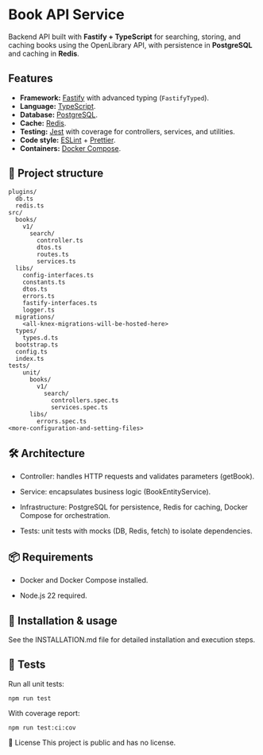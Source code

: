 # Book API Service

Backend API built with **Fastify + TypeScript** for searching, storing, and caching books using the OpenLibrary API, with persistence in **PostgreSQL** and caching in **Redis**.

## Features

- **Framework:** [Fastify](https://www.fastify.io/) with advanced typing (`FastifyTyped`).
- **Language:** [TypeScript](https://www.typescriptlang.org/).
- **Database:** [PostgreSQL](https://www.postgresql.org/).
- **Cache:** [Redis](https://redis.io/).
- **Testing:** [Jest](https://jestjs.io/) with coverage for controllers, services, and utilities.
- **Code style:** [ESLint](https://eslint.org/) + [Prettier](https://prettier.io/).
- **Containers:** [Docker Compose](https://docs.docker.com/compose/).

## 📂 Project structure

```plaintext
plugins/
  db.ts
  redis.ts
src/
  books/
    v1/
      search/
        controller.ts
        dtos.ts
        routes.ts
        services.ts
  libs/
    config-interfaces.ts
    constants.ts
    dtos.ts
    errors.ts
    fastify-interfaces.ts
    logger.ts
  migrations/
    <all-knex-migrations-will-be-hosted-here>
  types/
    types.d.ts
  bootstrap.ts
  config.ts
  index.ts
tests/
    unit/
      books/
        v1/
          search/
            controllers.spec.ts
            services.spec.ts
      libs/
        errors.spec.ts
<more-configuration-and-setting-files>
```

## 🛠 Architecture

- Controller: handles HTTP requests and validates parameters (getBook).

- Service: encapsulates business logic (BookEntityService).

- Infrastructure: PostgreSQL for persistence, Redis for caching, Docker Compose for orchestration.

- Tests: unit tests with mocks (DB, Redis, fetch) to isolate dependencies.

## 📦 Requirements

- Docker and Docker Compose installed.

- Node.js 22 required.

## 📄 Installation & usage

See the INSTALLATION.md file for detailed installation and execution steps.

## 🧪 Tests

Run all unit tests:

```plaintext
npm run test
```

With coverage report:

```plaintext
npm run test:ci:cov
```

📝 License
This project is public and has no license.
